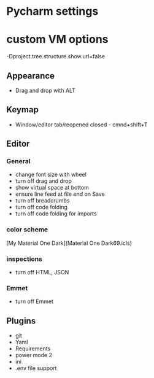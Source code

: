 # Pycharm settings

# custom VM options
-Dproject.tree.structure.show.url=false

## Appearance
* Drag and drop with ALT

## Keymap
* Window/editor tab/reopened closed - cmnd+shift+T

## Editor
### General
* change font size with wheel
* turn off drag and drop
* show virtual space at bottom
* ensure line feed at file end on Save
* turn off breadcrumbs
* turn off code folding
* turn off code folding for imports

### color scheme
[My Material One Dark](Material One Dark69.icls)

### inspections
* turn off HTML, JSON

### Emmet
* turn off Emmet

## Plugins
* git
* Yaml
* Requirements
* power mode 2
* ini
* .env file support
